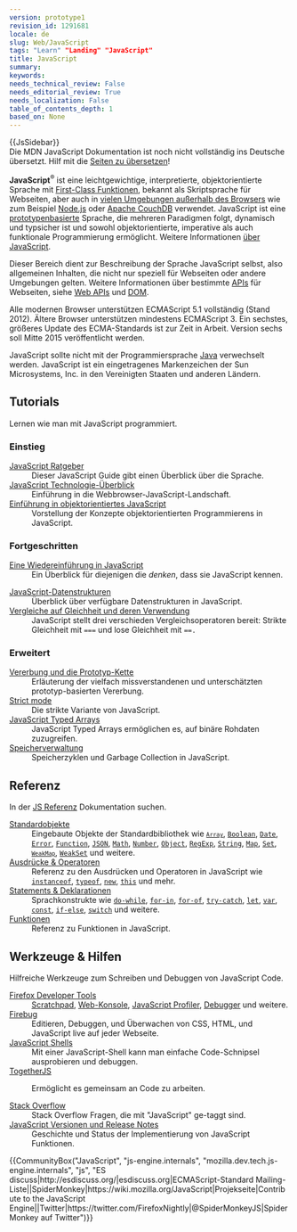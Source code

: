 ```yaml
---
version: prototype1
revision_id: 1291681
locale: de
slug: Web/JavaScript
tags: "Learn" "Landing" "JavaScript"
title: JavaScript
summary: 
keywords: 
needs_technical_review: False
needs_editorial_review: True
needs_localization: False
table_of_contents_depth: 1
based_on: None
---
```

<div>{{JsSidebar}}</div>

<div class="note">Die MDN JavaScript Dokumentation ist noch nicht vollständig ins Deutsche übersetzt. Hilf mit die <a data-jsb_prepared="yk4rnrqugu" href="/de/docs/MDN/Doc_status/JavaScript" rel="noreferrer">Seiten zu übersetzen</a>!</div>

<p class="summary"><strong>JavaScript</strong><sup>®</sup> ist eine leichtgewichtige, interpretierte, objektorientierte Sprache mit <a data-jsb_prepared="uz2l4m9kfo" href="https://de.wikipedia.org/wiki/First-Class-Funktion" rel="noreferrer" title="https://de.wikipedia.org/wiki/First-Class-Funktion">First-Class Funktionen</a>, bekannt als Skriptsprache für Webseiten, aber auch in <a class="external" data-jsb_prepared="eaxy5dmqqj" href="http://en.wikipedia.org/wiki/JavaScript#Uses_outside_web_pages" rel="noreferrer">vielen Umgebungen außerhalb des Browsers</a> wie zum Beispiel <a class="external" data-jsb_prepared="je3s9r6nmx" href="http://nodejs.org/" rel="noreferrer">Node.js</a> oder <a data-jsb_prepared="79mbaood3c" href="http://couchdb.apache.org" rel="noreferrer">Apache CouchDB</a> verwendet. JavaScript ist eine <a class="mw-redirect" href="https://de.wikipedia.org/wiki/Prototypenbasierte_Programmierung" title="https://de.wikipedia.org/wiki/Prototypenbasierte_Programmierung">prototypenbasierte</a> Sprache, die mehreren Paradigmen folgt, dynamisch und typsicher ist und sowohl objektorientierte, imperative als auch funktionale Programmierung ermöglicht. Weitere Informationen <a data-jsb_prepared="99bvkplk9h" href="/de/docs/Web/JavaScript/Guide/Ueber_JavaScript" rel="noreferrer">über JavaScript</a>.</p>

<p>Dieser Bereich dient zur Beschreibung der Sprache JavaScript selbst, also allgemeinen Inhalten, die nicht nur speziell für Webseiten oder andere Umgebungen gelten. Weitere Informationen über bestimmte <a href="http://de.wikipedia.org/wiki/Programmierschnittstelle">APIs</a> für Webseiten, siehe <a data-jsb_prepared="c3q5je9v34" href="/docs/Web/API" rel="noreferrer">Web APIs</a> und <a data-jsb_prepared="sw7hqcynq4" href="/docs/Glossary/DOM" rel="noreferrer">DOM</a>.</p>

<p>Alle modernen Browser unterstützen ECMAScript 5.1 vollständig (Stand 2012). Ältere Browser unterstützen mindestens ECMAScript 3. Ein sechstes, größeres Update des ECMA-Standards ist zur Zeit in Arbeit. Version sechs soll Mitte 2015 veröffentlicht werden.</p>

<p>JavaScript sollte nicht mit der Programmiersprache <a data-jsb_prepared="z0ks81bo43" href="http://de.wikipedia.org/wiki/Java_(Programmiersprache)" rel="noreferrer">Java</a> verwechselt werden. JavaScript ist ein eingetragenes Markenzeichen der Sun Microsystems, Inc. in den Vereinigten Staaten und anderen Ländern.</p>

<div class="column-container">
<div class="column-half">
<h2 id="Tutorials">Tutorials</h2>
Lernen wie man mit JavaScript programmiert.

<h3 id="Einstieg">Einstieg</h3>

<dl>
 <dt><a data-jsb_prepared="jxg09jjbno" href="/docs/Web/JavaScript/Guide" rel="noreferrer">JavaScript Ratgeber</a></dt>
 <dd>Dieser JavaScript Guide gibt einen Überblick über die Sprache.</dd>
 <dt><a data-jsb_prepared="0zbf7gwkrk" href="/docs/Web/JavaScript/JavaScript_technologies_overview" rel="noreferrer">JavaScript Technologie-Überblick</a></dt>
 <dd>Einführung in die Webbrowser-JavaScript-Landschaft.</dd>
 <dt><a data-jsb_prepared="b00ay5vnqz" href="/docs/Web/JavaScript/Introduction_to_Object-Oriented_JavaScript" rel="noreferrer">Einführung in objektorientiertes JavaScript</a></dt>
 <dd>Vorstellung der Konzepte objektorientierten Programmierens in JavaScript.&nbsp;</dd>
</dl>

<h3 id="Fortgeschritten">Fortgeschritten</h3>

<dl>
 <dt><a data-jsb_prepared="07sfhumfc8" href="/de/docs/Web/JavaScript/Eine_Wiedereinfuehrung_in_JavaScript" rel="noreferrer">Eine Wiedereinführung in JavaScript</a></dt>
 <dd>Ein Überblick für diejenigen die <em>denken</em>, dass sie JavaScript kennen.</dd>
</dl>

<dl>
 <dt><a data-jsb_prepared="ltxyzi2nea" href="/docs/Web/JavaScript/Data_structures" rel="noreferrer">JavaScript-Datenstrukturen</a></dt>
 <dd>Überblick über verfügbare Datenstrukturen in JavaScript.</dd>
 <dt><a data-jsb_prepared="tnperm2to8" href="/de/docs/Web/JavaScript/Vergleiche_auf_Gleichheit_und_deren_Verwendung" rel="noreferrer">Vergleiche auf Gleichheit und deren Verwendung</a></dt>
 <dd>JavaScript stellt drei verschieden Vergleichsoperatoren bereit: Strikte Gleichheit mit <code>===</code> und lose Gleichheit mit <code>==.</code></dd>
</dl>

<h3 id="Erweitert">Erweitert</h3>

<dl>
 <dt><a data-jsb_prepared="rpf62eq5kj" href="/docs/Web/JavaScript/Guide/Inheritance_and_the_prototype_chain" rel="noreferrer">Vererbung und die Prototyp-Kette</a></dt>
 <dd>Erläuterung der vielfach missverstandenen und unterschätzten prototyp-basierten Vererbung.</dd>
 <dt><a data-jsb_prepared="eeg7v030t7" href="/docs/Web/JavaScript/Reference/Strict_mode" rel="noreferrer">Strict mode</a></dt>
 <dd>Die strikte Variante von JavaScript.</dd>
 <dt><a data-jsb_prepared="902ip1kdqt" href="/docs/Web/JavaScript/Typed_arrays" rel="noreferrer">JavaScript Typed Arrays</a></dt>
 <dd>JavaScript Typed Arrays ermöglichen es, auf binäre Rohdaten zuzugreifen.</dd>
 <dt><a data-jsb_prepared="31shtz57x0" href="/de/docs/Web/JavaScript/Speicherverwaltung" rel="noreferrer">Speicherverwaltung</a></dt>
 <dd>Speicherzyklen und Garbage Collection in JavaScript.</dd>
</dl>
</div>

<div class="column-half">
<h2 id="Referenz">Referenz</h2>

<p>In der <a data-jsb_prepared="k3hv7szujf" href="/docs/Web/JavaScript/Reference" rel="noreferrer">JS Referenz</a> Dokumentation suchen.</p>

<dl>
 <dt><a data-jsb_prepared="vmx5u808kj" href="/docs/Web/JavaScript/Reference/Global_Objects" rel="noreferrer">Standardobjekte</a></dt>
 <dd>Eingebaute Objekte der Standardbibliothek wie <code><a data-jsb_prepared="x5okqkbckn" href="/docs/Web/JavaScript/Reference/Global_Objects/Array" rel="noreferrer" title="The JavaScript Array global object is a constructor for arrays, which are high-level, list-like objects."><code>Array</code></a></code>, <a data-jsb_prepared="0kqv7bu79e" href="/docs/Web/JavaScript/Reference/Global_Objects/Boolean" rel="noreferrer" title="The Boolean object is an object wrapper for a boolean value."><code>Boolean</code></a>, <a data-jsb_prepared="3nla4ydn1h" href="/docs/Web/JavaScript/Reference/Global_Objects/Date" rel="noreferrer" title="Creates a JavaScript Date instance that represents a single moment in time. Date objects are based on a time value that is the number of milliseconds since 1 January, 1970 UTC."><code>Date</code></a>, <a data-jsb_prepared="e7p8xjxhys" href="/docs/Web/JavaScript/Reference/Global_Objects/Error" rel="noreferrer" title="The Error constructor creates an error object. Instances of Error objects are thrown when runtime errors occur. The Error object can also be used as a base objects for user-defined exceptions. See below for standard built-in error types."><code>Error</code></a>, <a data-jsb_prepared="5w7zn9q9ms" href="/docs/Web/JavaScript/Reference/Global_Objects/Function" rel="noreferrer" title="The Function constructor creates a new Function object. In JavaScript every function is actually a Function object."><code>Function</code></a>, <a data-jsb_prepared="a7bt37nhnh" href="/docs/Web/JavaScript/Reference/Global_Objects/JSON" rel="noreferrer" title="The JSON object contains methods for parsing JavaScript Object Notation (JSON) and converting values to JSON. It can't be called or constructed, and aside from its two method properties it has no interesting functionality of its own."><code>JSON</code></a>, <a data-jsb_prepared="ycurbj01ti" href="/docs/Web/JavaScript/Reference/Global_Objects/Math" rel="noreferrer" title="Math is a built-in object that has properties and methods for mathematical constants and functions. Not a function object."><code>Math</code></a>, <a data-jsb_prepared="18pla42p6f" href="/docs/Web/JavaScript/Reference/Global_Objects/Number" rel="noreferrer" title="The Number JavaScript object is a wrapper object allowing you to work with numerical values. A Number object is created using the Number() constructor."><code>Number</code></a>, <a data-jsb_prepared="vdsbqsj6l2" href="/docs/Web/JavaScript/Reference/Global_Objects/Object" rel="noreferrer"><code>Object</code></a>, <a data-jsb_prepared="rao8u9oitg" href="/docs/Web/JavaScript/Reference/Global_Objects/RegExp" rel="noreferrer" title="The RegExp constructor creates a regular expression object for matching text with a pattern."><code>RegExp</code></a>, <a data-jsb_prepared="awqv9dxfnr" href="/docs/Web/JavaScript/Reference/Global_Objects/String" rel="noreferrer" title="The String global object is a constructor for strings, or a sequence of characters."><code>String</code></a>, <a data-jsb_prepared="883ob969cr" href="/docs/Web/JavaScript/Reference/Global_Objects/Map" rel="noreferrer" title="The Map object is a simple key/value map. Any value (both objects and primitive values) may be used as either a key or a value."><code>Map</code></a>, <code><a data-jsb_prepared="cymn5qmvjm" href="/docs/Web/JavaScript/Reference/Global_Objects/Set" rel="noreferrer">Set</a></code>, <code><a data-jsb_prepared="wne20oudm5" href="/docs/Web/JavaScript/Reference/Global_Objects/WeakMap" rel="noreferrer" title="The WeakMap object is a collection of key/value pairs in which the keys are objects and the values can be arbitrary values."><code>WeakMap</code></a></code>, <a data-jsb_prepared="e67t8fk1m8" href="/docs/Web/JavaScript/Reference/Global_Objects/WeakSet" rel="noreferrer" title="The WeakSet object lets you store weakly held objects in a collection."><code>WeakSet</code></a> und weitere.</dd>
 <dt><a data-jsb_prepared="d1ir8s121r" href="/docs/Web/JavaScript/Reference/Operators" rel="noreferrer">Ausdrücke &amp; Operatoren</a></dt>
 <dd>Referenz zu den Ausdrücken und Operatoren in JavaScript wie <code><a data-jsb_prepared="tba4e6e7np" href="/docs/Web/JavaScript/Reference/Operators/instanceof" rel="noreferrer">instanceof</a></code>, <code><a data-jsb_prepared="afjd0usgph" href="/docs/Web/JavaScript/Reference/Operators/typeof" rel="noreferrer">typeof</a></code>, <code><a data-jsb_prepared="dvgo14ewdg" href="/docs/Web/JavaScript/Reference/Operators/new" rel="noreferrer">new</a></code>, <code><a data-jsb_prepared="em7t4yklf9" href="/docs/Web/JavaScript/Reference/Operators/this" rel="noreferrer">this</a></code> und mehr.</dd>
 <dt><a data-jsb_prepared="panx6bt7hy" href="/docs/Web/JavaScript/Reference/Statements" rel="noreferrer">Statements &amp; Deklarationen</a></dt>
 <dd>Sprachkonstrukte wie <code><a data-jsb_prepared="40mzvojyoi" href="/docs/Web/JavaScript/Reference/Statements/do...while" rel="noreferrer">do-while</a></code>, <code><a data-jsb_prepared="wtkk4azor6" href="/docs/Web/JavaScript/Reference/Statements/for...in" rel="noreferrer">for-in</a></code>, <code><a data-jsb_prepared="b9amvqd1q1" href="/docs/Web/JavaScript/Reference/Statements/for...of" rel="noreferrer">for-of</a></code>, <code><a data-jsb_prepared="ztsnp305g3" href="/docs/Web/JavaScript/Reference/Statements/try...catch" rel="noreferrer">try-catch</a></code>, <code><a data-jsb_prepared="bwu11hmjsc" href="/docs/Web/JavaScript/Reference/Statements/let" rel="noreferrer">let</a></code>, <code><a data-jsb_prepared="mgwpswp346" href="/docs/Web/JavaScript/Reference/Statements/var" rel="noreferrer">var</a></code>, <code><a data-jsb_prepared="tqut7cb791" href="/docs/Web/JavaScript/Reference/Statements/const" rel="noreferrer">const</a></code>, <code><a data-jsb_prepared="rksze4uu7k" href="/docs/Web/JavaScript/Reference/Statements/if...else" rel="noreferrer">if-else</a></code>, <code><a data-jsb_prepared="o1o3e78dhe" href="/docs/Web/JavaScript/Reference/Statements/switch" rel="noreferrer">switch</a></code> und weitere.</dd>
 <dt><a data-jsb_prepared="cfh8f8hf8g" href="/docs/Web/JavaScript/Reference/Functions" rel="noreferrer">Funktionen</a></dt>
 <dd>Referenz zu Funktionen in JavaScript.</dd>
</dl>

<h2 id="Werkzeuge_Hilfen">Werkzeuge &amp; Hilfen</h2>

<p>Hilfreiche Werkzeuge zum Schreiben und Debuggen von JavaScript Code.</p>

<dl>
 <dt><a data-jsb_prepared="o64sarrubi" href="/docs/Tools" rel="noreferrer">Firefox Developer Tools</a></dt>
 <dd><a data-jsb_prepared="2vky5ql6z5" href="/docs/Tools/Scratchpad" rel="noreferrer">Scratchpad</a>, <a data-jsb_prepared="a6ln146rn6" href="/docs/Tools/Web_Console" rel="noreferrer">Web-Konsole</a>, <a data-jsb_prepared="w6wsq81q8p" href="/docs/Tools/Profiler" rel="noreferrer">JavaScript Profiler</a>, <a data-jsb_prepared="8mtvfgs2k6" href="/docs/Tools/Debugger" rel="noreferrer">Debugger</a> und weitere.</dd>
 <dt><a class="external" data-jsb_prepared="sgwmqt0hvz" href="http://www.getfirebug.com/" rel="noreferrer">Firebug</a></dt>
 <dd>Editieren, Debuggen, und Überwachen von CSS, HTML, und JavaScript live auf jeder Webseite.</dd>
 <dt><a data-jsb_prepared="xrz35dh3ia" href="/docs/Web/JavaScript/Shells" rel="noreferrer">JavaScript Shells</a></dt>
 <dd>Mit einer JavaScript-Shell kann man einfache Code-Schnipsel ausprobieren und debuggen.</dd>
 <dt><a data-jsb_prepared="sme2z48h63" href="https://togetherjs.com/" rel="noreferrer">TogetherJS</a></dt>
 <dd>
 <p class="hero-header-text large">Ermöglicht es gemeinsam an Code zu arbeiten.</p>
 </dd>
 <dt><a data-jsb_prepared="0unoe6rg3g" href="http://stackoverflow.com/questions/tagged/javascript" rel="noreferrer">Stack Overflow</a></dt>
 <dd>Stack Overflow Fragen, die mit "JavaScript" ge-taggt sind.</dd>
 <dt><a data-jsb_prepared="mge7gtunl9" href="/de/docs/Web/JavaScript/Neu_in_JavaScript" rel="noreferrer">JavaScript Versionen und Release Notes</a></dt>
 <dd>Geschichte und Status der Implementierung von JavaScript Funktionen.</dd>
</dl>
</div>
</div>

<p>{{CommunityBox("JavaScript", "js-engine.internals", "mozilla.dev.tech.js-engine.internals", "js", "ES discuss|http://esdiscuss.org/|esdiscuss.org|ECMAScript-Standard Mailing-Liste||SpiderMonkey|https://wiki.mozilla.org/JavaScript|Projekseite|Contribute to the JavaScript Engine||Twitter|https://twitter.com/FirefoxNightly|@SpiderMonkeyJS|SpiderMonkey auf Twitter")}}</p>

